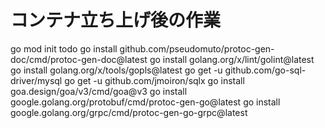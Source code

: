 #  コンテナ立ち上げ後の作業
go mod init todo
go install github.com/pseudomuto/protoc-gen-doc/cmd/protoc-gen-doc@latest
go install  golang.org/x/lint/golint@latest
go install golang.org/x/tools/gopls@latest
go get -u github.com/go-sql-driver/mysql
go get -u  github.com/jmoiron/sqlx 
go install goa.design/goa/v3/cmd/goa@v3 
go install google.golang.org/protobuf/cmd/protoc-gen-go@latest
go install google.golang.org/grpc/cmd/protoc-gen-go-grpc@latest